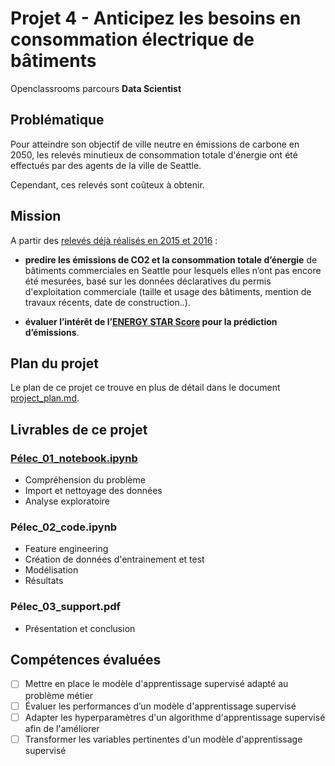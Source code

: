 # Projet 4 - Anticipez les besoins en consommation électrique de bâtiments

Openclassrooms parcours **Data Scientist**

## Problématique

Pour atteindre son objectif de ville neutre en émissions de carbone en 2050, les relevés minutieux de consommation totale d'énergie ont été effectués par des agents de la ville de Seattle.

Cependant, ces relevés sont coûteux à obtenir.

## Mission

A partir des [relevés déjà réalisés en 2015 et 2016](https://www.kaggle.com/city-of-seattle/sea-building-energy-benchmarking#2015-building-energy-benchmarking.csv) :

- **predire les émissions de CO2 et la consommation totale d’énergie** de bâtiments commerciales en Seattle pour lesquels elles n’ont pas encore été mesurées, basé sur les données déclaratives du permis d'exploitation commerciale (taille et usage des bâtiments, mention de travaux récents, date de construction..).

- **évaluer l’intérêt de l’[ENERGY STAR Score](https://www.energystar.gov/buildings/facility-owners-and-managers/existing-buildings/use-portfolio-manager/interpret-your-results/what) pour la prédiction d’émissions**.

## Plan du projet

Le plan de ce projet ce trouve en plus de détail dans le document [project_plan.md](./project_plan.md).

## Livrables de ce projet

### [Pélec_01_notebook.ipynb](./Pélec_01_notebook.ipynb)

- Compréhension du problème
- Import et nettoyage des données
- Analyse exploratoire

### Pélec_02_code.ipynb

- Feature engineering
- Création de données d'entrainement et test
- Modélisation
- Résultats

### Pélec_03_support.pdf

- Présentation et conclusion

## Compétences évaluées

- [ ] Mettre en place le modèle d'apprentissage supervisé adapté au problème métier
- [ ] Évaluer les performances d’un modèle d'apprentissage supervisé
- [ ] Adapter les hyperparamètres d'un algorithme d'apprentissage supervisé afin de l'améliorer
- [ ] Transformer les variables pertinentes d'un modèle d'apprentissage supervisé
